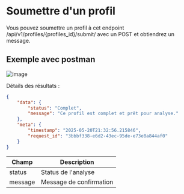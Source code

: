 # Soumettre d'un profil
Vous pouvez soumettre un profil à cet endpoint /api/v1/profiles/{profiles_id}/submit/ avec un POST et obtiendrez un message.

## Exemple avec postman

![image](https://github.com/user-attachments/assets/63b417cd-6999-4bc0-8a0e-c908c717339f)

Détails des résultats :
```json
{
    "data": {
        "status": "Complet",
        "message": "Ce profil est complet et prêt pour analyse."
    },
    "meta": {
        "timestamp": "2025-05-20T21:32:56.215846",
        "request_id": "3bbbf338-e6d2-43ec-95de-e73e8a844af0"
    }
}
```

| Champ  | Description |
| ------------- | ------------- |
| status  | Status de l'analyse  |
| message  | Message de confirmation  |
